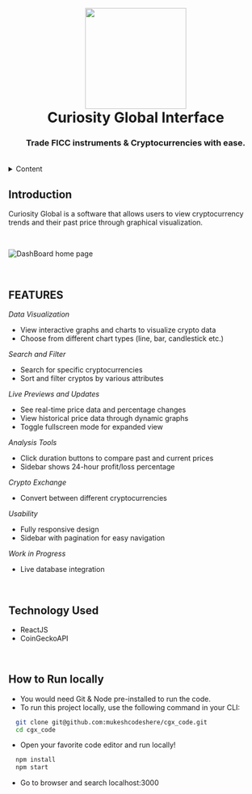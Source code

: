 <h1 align="center">
  <br />
  <a href="https://ftx.com/">
      <img src="https://bitcoin.org/img/icons/logotop.svg?1712660896" width="200"/>
  </a>
  <br/>
  Curiosity Global Interface
  <h3 align="center">
    Trade FICC instruments & Cryptocurrencies with ease.
</h3>

<br/>


<!-- TABLE OF CONTENTS -->
<details>
    <summary>Content</summary>
    <ol>
        <li><a href="#introduction">Introduction</a></li>
        <li><a href="#features">Features</a></li>
        <li><a href="#technology-languages-used">Technology/ Languages Used</a></li>
        <li><a href="#how-to-run-locally">How to Run Locally</a></li>
        <li><a href="#how-to-contribute">How to Contribute</a></li>
    </ol>
</details>

<!-- Project Introduction -->
## **Introduction**
<p>
    Curiosity Global is a software that allows users to view cryptocurrency trends and their past price through graphical visualization.</p>
<br />

![DashBoard home page](https://bitcoin.org/img/icons/logotop.svg?1712660896)

<br />
<!-- FEATURES -->

## **FEATURES**
*Data Visualization*
- View interactive graphs and charts to visualize crypto data 
- Choose from different chart types (line, bar, candlestick etc.)

*Search and Filter*
- Search for specific cryptocurrencies
- Sort and filter cryptos by various attributes

*Live Previews and Updates*  
- See real-time price data and percentage changes
- View historical price data through dynamic graphs
- Toggle fullscreen mode for expanded view

*Analysis Tools*
- Click duration buttons to compare past and current prices
- Sidebar shows 24-hour profit/loss percentage 

*Crypto Exchange*
- Convert between different cryptocurrencies

*Usability*
- Fully responsive design
- Sidebar with pagination for easy navigation

*Work in Progress*
- Live database integration


<br />

<!-- BUILT WITH -->

## **Technology Used**

- ReactJS
- CoinGeckoAPI

<br />
<!-- HOW TO RUN LOCALLY -->

## **How to Run locally**
- You would need Git & Node pre-installed to run the code.
- To run this project locally, use the following command in your CLI:

```bash
  git clone git@github.com:mukeshcodeshere/cgx_code.git
  cd cgx_code
```
- Open your favorite code editor and run locally!
```bash
  npm install
  npm start
```
- Go to browser and search localhost:3000

<br />

